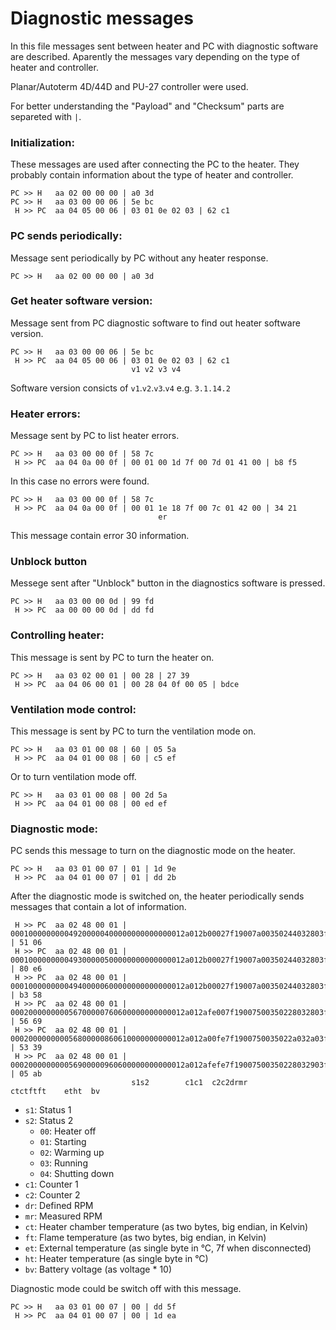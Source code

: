 # Diagnostic messages

In this file messages sent between heater and PC with diagnostic software are described. Aparently the messages vary depending on the type of heater and controller. 

Planar/Autoterm 4D/44D and PU-27 controller were used.

For better understanding the "Payload" and "Checksum" parts are separeted with `|`.

### Initialization:
These messages are used after connecting the PC to the heater. They probably contain information about the type of heater and controller.

```
PC >> H   aa 02 00 00 00 | a0 3d
PC >> H   aa 03 00 00 06 | 5e bc
 H >> PC  aa 04 05 00 06 | 03 01 0e 02 03 | 62 c1
```

### PC sends periodically:
Message sent periodically by PC without any heater response.

```
PC >> H   aa 02 00 00 00 | a0 3d
```

### Get heater software version:
Message sent from PC diagnostic software to find out heater software version.
```
PC >> H   aa 03 00 00 06 | 5e bc
 H >> PC  aa 04 05 00 06 | 03 01 0e 02 03 | 62 c1 
                           v1 v2 v3 v4
```
Software version consicts of `v1`.`v2`.`v3`.`v4` e.g. `3.1.14.2` 

### Heater errors:
Message sent by PC to list heater errors.
```
PC >> H   aa 03 00 00 0f | 58 7c
 H >> PC  aa 04 0a 00 0f | 00 01 00 1d 7f 00 7d 01 41 00 | b8 f5
```
In this case no errors were found.
```
PC >> H   aa 03 00 00 0f | 58 7c
 H >> PC  aa 04 0a 00 0f | 00 01 1e 18 7f 00 7c 01 42 00 | 34 21
                                 er
```
This message contain error 30 information.

### Unblock button
Messege sent after "Unblock" button in the diagnostics software is pressed.
```
PC >> H   aa 03 00 00 0d | 99 fd
 H >> PC  aa 00 00 00 0d | dd fd
```

### Controlling heater:
This message is sent by PC to turn the heater on.

```
PC >> H   aa 03 02 00 01 | 00 28 | 27 39
 H >> PC  aa 04 06 00 01 | 00 28 04 0f 00 05 | bdce
```

### Ventilation mode control:
This message is sent by PC to turn the ventilation mode on.

```
PC >> H   aa 03 01 00 08 | 60 | 05 5a
 H >> PC  aa 04 01 00 08 | 60 | c5 ef
```
Or to turn ventilation mode off.

```
PC >> H   aa 03 01 00 08 | 00 2d 5a
 H >> PC  aa 04 01 00 08 | 00 ed ef
```

### Diagnostic mode:
PC sends this message to turn on the diagnostic mode on the heater.

```
PC >> H   aa 03 01 00 07 | 01 | 1d 9e
 H >> PC  aa 04 01 00 07 | 01 | dd 2b
```
After the diagnostic mode is switched on, the heater periodically sends messages that contain a lot of information.

```
 H >> PC  aa 02 48 00 01 | 000100000000049200000400000000000000012a012b00027f19007a00350244032803ff026201f8016b003d003403ff0000200000040f05000000000000000003ff000062000000 | 51 06
 H >> PC  aa 02 48 00 01 | 000100000000049300000500000000000000012a012b00027f19007a00350244032803ff026301f9016a003d003403ff0000200000040f05000000000000000003ff000062000000 | 80 e6
 H >> PC  aa 02 48 00 01 | 000100000000049400000600000000000000012a012b00027f19007a00350244032803ff026201f9016a003d003403ff0000200000040f05000000000000000003ff000062000000 | b3 58
 H >> PC  aa 02 48 00 01 | 000200000000056700000760600000000000012a012afe007f19007500350228032803ff026301f6016c003c003403fe0000200000040f0500000000000000000074000062000000 | 56 69
 H >> PC  aa 02 48 00 01 | 000200000000056800000860610000000000012a012a00fe7f1900750035022a032a03ff026301fd016a003c003403ff0000200000040f0500000000000000000074000063000000 | 53 39
 H >> PC  aa 02 48 00 01 | 000200000000056900000960600000000000012a012afefe7f19007500350228032903ff026301f8016b003c003403fe0000200000040f0500000000000000000074000063000000 | 05 ab
                           s1s2        c1c1  c2c2drmr          ctctftft    etht  bv
```
- `s1`: Status 1
- `s2`: Status 2
  - `00`: Heater off
  - `01`: Starting
  - `02`: Warming up
  - `03`: Running
  - `04`: Shutting down
- `c1`: Counter 1
- `c2`: Counter 2
- `dr`: Defined RPM
- `mr`: Measured RPM
- `ct`: Heater chamber temperature (as two bytes, big endian, in Kelvin)
- `ft`: Flame temperature (as two bytes, big endian, in Kelvin)
- `et`: External temperature (as single byte in °C, 7f when disconnected)
- `ht`: Heater temperature (as single byte in °C)
- `bv`: Battery voltage (as voltage * 10)

Diagnostic mode could be switch off with this message.

```
PC >> H   aa 03 01 00 07 | 00 | dd 5f
 H >> PC  aa 04 01 00 07 | 00 | 1d ea
```
